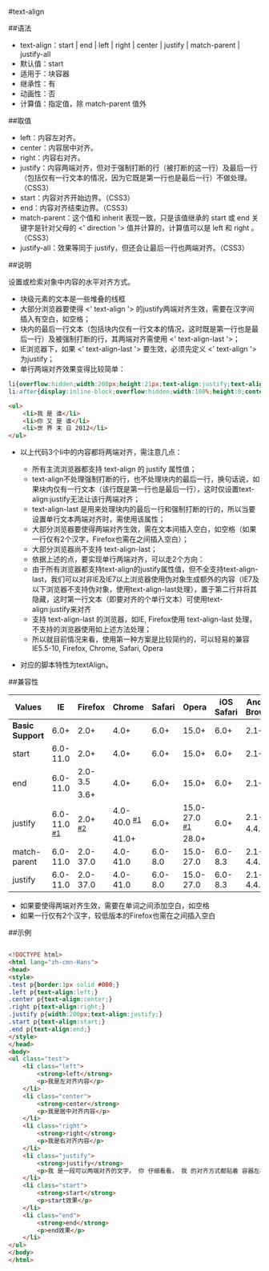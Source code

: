 #text-align

##语法

- text-align：start<i class='fa fa-css3'></i> | end<i class='fa fa-css3'></i> | left | right | center | justify<i class='fa fa-css3'></i> | match-parent<i class='fa fa-css3'></i> | justify-all<i class='fa fa-css3'></i>
- 默认值：start
- 适用于：块容器
- 继承性：有
- 动画性：否
- 计算值：指定值，除 match-parent 值外


##取值

- left：内容左对齐。
- center：内容居中对齐。
- right：内容右对齐。
- justify：内容两端对齐，但对于强制打断的行（被打断的这一行）及最后一行（包括仅有一行文本的情况，因为它既是第一行也是最后一行）不做处理。（CSS3）
- start：内容对齐开始边界。（CSS3）
- end：内容对齐结束边界。（CSS3）
- match-parent：这个值和 inherit 表现一致，只是该值继承的 start 或 end 关键字是针对父母的 &lt;' direction '&gt; 值并计算的，计算值可以是 left 和 right 。（CSS3）
- justify-all：效果等同于 justify，但还会让最后一行也两端对齐。（CSS3）


##说明

设置或检索对象中内容的水平对齐方式。

- 块级元素的文本是一些堆叠的线框
- 大部分浏览器要使得 &lt;' text-align '&gt; 的justify两端对齐生效，需要在汉字间插入有空白，如空格；
- 块内的最后一行文本（包括块内仅有一行文本的情况，这时既是第一行也是最后一行）及被强制打断的行，其两端对齐需使用 &lt;' text-align-last '&gt;；
- IE浏览器下，如果 &lt;' text-align-last '&gt; 要生效，必须先定义 &lt;' text-align '&gt; 为justify；
- 单行两端对齐效果变得比较简单：

```css
li{overflow:hidden;width:200px;height:21px;text-align:justify;text-align-last:justify;}
li:after{display:inline-block;overflow:hidden;width:100%;height:0;content:'';}
```

```html
<ul>
	<li>我 是 谁</li>
	<li>你 又 是 谁</li>
	<li>世 界 末 日 2012</li>
</ul>
```
- 以上代码3个li中的内容都将两端对齐，需注意几点：
	- 所有主流浏览器都支持 text-align 的 justify 属性值；
	- text-align不处理强制打断的行，也不处理块内的最后一行，换句话说，如果块内仅有一行文本（该行既是第一行也是最后一行），这时仅设置text-align:justify无法让该行两端对齐；
	- text-align-last 是用来处理块内的最后一行和强制打断的行的，所以当要设置单行文本两端对齐时，需使用该属性；
	- 大部分浏览器要使得两端对齐生效，需在文本间插入空白，如空格（如果一行仅有2个汉字，Firefox也需在之间插入空白）；
	- 大部分浏览器尚不支持 text-align-last；
	- 依据上述的点，要实现单行两端对齐，可以走2个方向：
	- 由于所有浏览器都支持text-align的justify属性值，但不全支持text-align-last，我们可以对非IE及IE7以上浏览器使用伪对象生成额外的内容（IE7及以下浏览器不支持伪对象，使用text-align-last处理），置于第二行并将其隐藏，这时第一行文本（即要对齐的个单行文本）可使用text-align:justify来对齐
	- 支持 text-align-last 的浏览器，如IE, Firefox使用 text-align-last 处理，不支持的浏览器使用如上述方法处理；
	- 所以就目前情况来看，使用第一种方案是比较简约的，可以轻易的兼容IE5.5-10, Firefox, Chrome, Safari, Opera


- 对应的脚本特性为textAlign。


##兼容性


<table class="compatible">
<thead>
	<tr>
		<th>Values</th>
		<th>IE</th>
		<th>Firefox</th>
		<th>Chrome</th>
		<th>Safari</th>
		<th>Opera</th>
		<th>iOS Safari</th>
		<th>Android Browser</th>
		<th>Android Chrome</th>
	</tr>
</thead>
<tbody>
	<tr>
		<td><strong>Basic Support</strong></td>
		<td class="support">6.0+</td>
		<td class="support">2.0+</td>
		<td class="support">4.0+</td>
		<td class="support">6.0+</td>
		<td class="support">15.0+</td>
		<td class="support">6.0+</td>
		<td class="support">2.1+</td>
		<td class="support">18.0+</td>
	</tr>
	<tr>
		<td class="g-color-css3-new">start</td>
		<td class="unsupport">6.0-11.0</td>
		<td class="support">2.0+</td>
		<td class="support">4.0+</td>
		<td class="support">6.0+</td>
		<td class="support">15.0+</td>
		<td class="support">6.0+</td>
		<td class="support">2.1+</td>
		<td class="support">18.0+</td>
	</tr>
	<tr>
		<td rowspan="2" class="g-color-css3-new">end</td>
		<td class="unsupport" rowspan="2">6.0-11.0</td>
		<td class="unsupport">2.0-3.5</td>
		<td class="support" rowspan="2">4.0+</td>
		<td class="support" rowspan="2">6.0+</td>
		<td class="support" rowspan="2">15.0+</td>
		<td class="support" rowspan="2">6.0+</td>
		<td class="support" rowspan="2">2.1+</td>
		<td class="support" rowspan="2">18.0+</td>
	</tr>
	<tr>
		<td class="support">3.6+</td>
	</tr>
	<tr>
		<td class="g-color-css3-new" rowspan="2">justify</td>
		<td class="partsupport" rowspan="2">6.0-11.0 <sup><a href="#support1">#1</a></sup></td>
		<td class="support" rowspan="2">2.0+ <sup><a href="#support2">#2</a></sup></td>
		<td class="partsupport">4.0-40.0 <sup><a href="#support1">#1</a></sup></td>
		<td class="support" rowspan="2">6.0+</td>
		<td class="partsupport">15.0-27.0 <sup><a href="#support1">#1</a></sup></td>
		<td class="support" rowspan="2">6.0+</td>
		<td class="partsupport" rowspan="2">2.1-4.4.4 <sup><a href="#support1">#1</a></sup></td>
		<td class="partsupport">18.0-39.0 <sup><a href="#support1">#1</a></sup></td>
	</tr>
	<tr>
		<td class="support">41.0+</td>
		<td class="support">28.0+</td>
		<td class="support">40.0+</td>
	</tr>
	<tr>
		<td class="g-color-css3-new">match-parent</td>
		<td class="unsupport">6.0-11.0</td>
		<td class="unsupport">2.0-37.0</td>
		<td class="unsupport">4.0-41.0</td>
		<td class="unsupport">6.0-8.0</td>
		<td class="unsupport">15.0-27.0</td>
		<td class="unsupport">6.0-8.3</td>
		<td class="unsupport">2.1-4.4.4</td>
		<td class="unsupport">18.0-40.0</td>
	</tr>
	<tr>
		<td class="g-color-css3-new">justify</td>
		<td class="unsupport">6.0-11.0</td>
		<td class="unsupport">2.0-37.0</td>
		<td class="unsupport">4.0-41.0</td>
		<td class="unsupport">6.0-8.0</td>
		<td class="unsupport">15.0-27.0</td>
		<td class="unsupport">6.0-8.3</td>
		<td class="unsupport">2.1-4.4.4</td>
		<td class="unsupport">18.0-40.0</td>
	</tr>
</tbody>
</table>


- 如果要使得两端对齐生效，需要在单词之间添加空白，如空格
- 如果一行仅有2个汉字，较低版本的Firefox也需在之间插入空白


##示例

```html

<!DOCTYPE html>
<html lang="zh-cmn-Hans">
<head>
<style>
.test p{border:1px solid #000;}
.left p{text-align:left;}
.center p{text-align:center;}
.right p{text-align:right;}
.justify p{width:200px;text-align:justify;}
.start p{text-align:start;}
.end p{text-align:end;}
</style>
</head>
<body>
<ul class="test">
	<li class="left">
		<strong>left</strong>
		<p>我是左对齐内容</p>
	</li>
	<li class="center">
		<strong>center</strong>
		<p>我是居中对齐内容</p>
	</li>
	<li class="right">
		<strong>right</strong>
		<p>我是右对齐内容</p>
	</li>
	<li class="justify">
		<strong>justify</strong>
		<p>我 是一段可以两端对齐的文字， 你 仔细看看， 我 的对齐方式都贴着 容器左右的边缘。</p>
	</li>
	<li class="start">
		<strong>start</strong>
		<p>start效果</p>
	</li>
	<li class="end">
		<strong>end</strong>
		<p>end效果</p>
	</li>
</ul>
</body>
</html>

```
